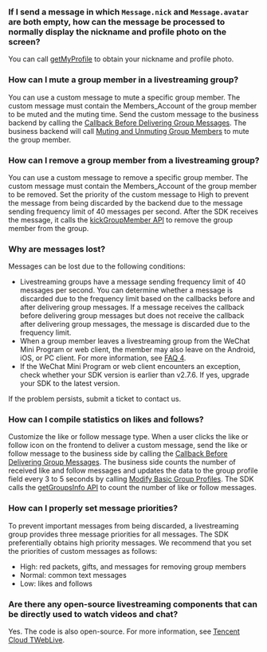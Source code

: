 ### If I send a message in which `Message.nick` and `Message.avatar` are both empty, how can the message be processed to normally display the nickname and profile photo on the screen?

You can call [getMyProfile](https://imsdk-1252463788.file.myqcloud.com/IM_DOC/Web/SDK.html#getMyProfile) to obtain your nickname and profile photo.

### How can I mute a group member in a livestreaming group?

You can use a custom message to mute a specific group member. The custom message must contain the Members_Account of the group member to be muted and the muting time. Send the custom message to the business backend by calling the [Callback Before Delivering Group Messages](https://intl.cloud.tencent.com/document/product/1047/34374). The business backend will call [Muting and Unmuting Group Members](https://intl.cloud.tencent.com/document/product/1047/34951) to mute the group member.

### How can I remove a group member from a livestreaming group?

You can use a custom message to remove a specific group member. The custom message must contain the Members_Account of the group member to be removed. Set the priority of the custom message to High to prevent the message from being discarded by the backend due to the message sending frequency limit of 40 messages per second. After the SDK receives the message, it calls the [kickGroupMember API](https://intl.cloud.tencent.com/document/product/1047/36169) to remove the group member from the group.

### Why are messages lost?

Messages can be lost due to the following conditions:

- Livestreaming groups have a message sending frequency limit of 40 messages per second. You can determine whether a message is discarded due to the frequency limit based on the callbacks before and after delivering group messages. If a message receives the callback before delivering group messages but does not receive the callback after delivering group messages, the message is discarded due to the frequency limit.
- When a group member leaves a livestreaming group from the WeChat Mini Program or web client, the member may also leave on the Android, iOS, or PC client. For more information, see [FAQ 4](#p4).
- If the WeChat Mini Program or web client encounters an exception, check whether your SDK version is earlier than v2.7.6. If yes, upgrade your SDK to the latest version.

If the problem persists, submit a ticket to contact us.

### How can I compile statistics on likes and follows?

Customize the like or follow message type. When a user clicks the like or follow icon on the frontend to deliver a custom message, send the like or follow message to the business side by calling the [Callback Before Delivering Group Messages](https://intl.cloud.tencent.com/document/product/1047/34374). The business side counts the number of received like and follow messages and updates the data to the group profile field every 3 to 5 seconds by calling [Modify Basic Group Profiles](https://intl.cloud.tencent.com/document/product/1047/34962). The SDK calls the [getGroupsInfo API](https://intl.cloud.tencent.com/document/product/1047/36169) to count the number of like or follow messages.

### How can I properly set message priorities?

To prevent important messages from being discarded, a livestreaming group provides three message priorities for all messages. The SDK preferentially obtains high priority messages. We recommend that you set the priorities of custom messages as follows:

- High: red packets, gifts, and messages for removing group members
- Normal: common text messages
- Low: likes and follows

### Are there any open-source livestreaming components that can be directly used to watch videos and chat?

Yes. The code is also open-source. For more information, see [Tencent Cloud TWebLive](https://github.com/tencentyun/TWebLive).

